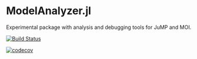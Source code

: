 # ModelAnalyzer.jl

Experimental package with analysis and debugging tools for JuMP and MOI.

[![Build Status](https://github.com/jump-dev/ModelAnalyzer.jl/actions/workflows/ci.yml/badge.svg?branch=main)](https://github.com/jump-dev/ModelAnalyzer.jl/actions?query=workflow%3ACI)

[![codecov](https://codecov.io/gh/jump-dev/ModelAnalyzer.jl/branch/main/graph/badge.svg)](https://codecov.io/gh/jump-dev/ModelAnalyzer.jl)
